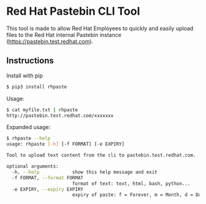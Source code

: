 <!--
SPDX-FileCopyrightText: 2021 Joshua Mulliken <joshua@mulliken.net>

SPDX-License-Identifier: GPL-3.0-only
-->

# Red Hat Pastebin CLI Tool

This tool is made to allow Red Hat Employees to quickly and easily upload files to the Red Hat internal Pastebin instance (<https://pastebin.test.redhat.com>).

## Instructions

Install with pip

```bash
$ pip3 install rhpaste
```


Usage:

```bash
$ cat myfile.txt | rhpaste
http://pastebin.test.redhat.com/xxxxxxx
```

Expanded usage:

```bash
$ rhpaste --help
usage: rhpaste [-h] [-f FORMAT] [-e EXPIRY]

Tool to upload text content from the cli to pastebin.test.redhat.com.

optional arguments:
  -h, --help            show this help message and exit
  -f FORMAT, --format FORMAT
                        format of text: text, html, bash, python...
  -e EXPIRY, --expiry EXPIRY
                        expiry of paste: f = Forever, m = Month, d = Day
```